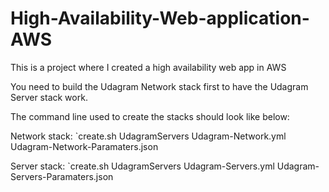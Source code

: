 # High-Availability-Web-application-AWS
This is a project where I created a high availability web app in AWS

You need to build the Udagram Network stack first to have the Udagram Server stack work.

The command line used to create the stacks should look like below:

Network stack:
`create.sh UdagramServers Udagram-Network.yml Udagram-Network-Paramaters.json

Server stack:
`create.sh UdagramServers Udagram-Servers.yml Udagram-Servers-Paramaters.json
